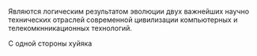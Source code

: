 
Являются логическим результатом эволюции двух важнейших научно технических отраслей современной цивилизации компьютерных и телекомкнникационных технологий.

C одной стороны хуйяка
